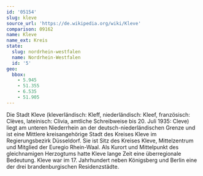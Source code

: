 ```yaml
---
id: '05154'
slug: kleve
source_url: 'https://de.wikipedia.org/wiki/Kleve'
comparison: 09162
name: Kleve
name_ext: Kreis
state:
  slug: nordrhein-westfalen
  name: Nordrhein-Westfalen
  id: '5'
geo:
  bbox:
    - 5.945
    - 51.355
    - 6.535
    - 51.905
---
```


Die Stadt Kleve (kleverländisch: Kleff, niederländisch: Kleef, französisch: Clèves, lateinisch: Clivia, amtliche Schreibweise bis 20. Juli 1935: Cleve) liegt am unteren Niederrhein an der deutsch-niederländischen Grenze und ist eine Mittlere kreisangehörige Stadt des Kreises Kleve im Regierungsbezirk Düsseldorf. Sie ist Sitz des Kreises Kleve, Mittelzentrum und Mitglied der Euregio Rhein-Waal. Als Kurort und Mittelpunkt des gleichnamigen Herzogtums hatte Kleve lange Zeit eine überregionale Bedeutung. Kleve war im 17. Jahrhundert neben Königsberg und Berlin eine der drei brandenburgischen Residenzstädte.
